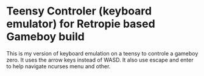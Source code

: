 # Teensy Controler (keyboard emulator) for Retropie based Gameboy build

This is my version of keyboard emulation on a teensy to controle a gameboy zero. It uses the arrow keys instead of WASD. It also use escape and enter to help navigate ncurses menu and other.
